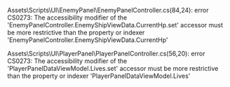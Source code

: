 Assets\Scripts\UI\EnemyPanel\EnemyPanelController.cs(84,24): error CS0273: The accessibility modifier of the 'EnemyPanelController.EnemyShipViewData.CurrentHp.set' accessor must be more restrictive than the property or indexer 'EnemyPanelController.EnemyShipViewData.CurrentHp'

Assets\Scripts\UI\PlayerPanel\PlayerPanelController.cs(56,20): error CS0273: The accessibility modifier of the 'PlayerPanelDataViewModel.Lives.set' accessor must be more restrictive than the property or indexer 'PlayerPanelDataViewModel.Lives'

